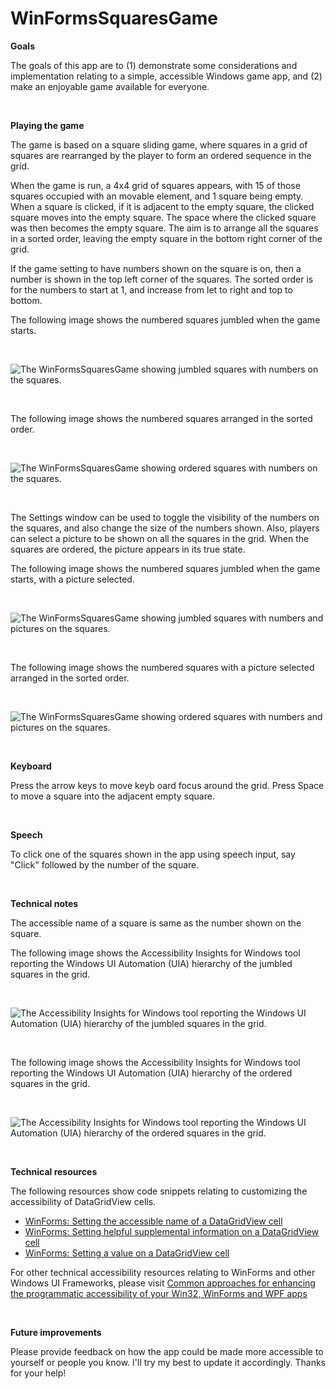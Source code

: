 # WinFormsSquaresGame

**Goals**

The goals of this app are to (1) demonstrate some considerations and implementation relating to a simple, accessible Windows game app, and (2) make an enjoyable game available for everyone.

&nbsp;

**Playing the game**

The game is based on a square sliding game, where squares in a grid of squares are rearranged by the player to form an ordered sequence in the grid.

When the game is run, a 4x4 grid of squares appears, with 15 of those squares occupied with an movable element, and 1 square being empty. When a square is clicked, if it is adjacent to the empty square, the clicked square moves into the empty square. The space where the clicked square was then becomes the empty square. The aim is to arrange all the squares in a sorted order, leaving the empty square in the bottom right corner of the grid.

If the game setting to have numbers shown on the square is on, then a number is shown in the top left corner of the squares. The sorted order is for the numbers to start at 1, and increase from let to right and top to bottom. 

The following image shows the numbered squares jumbled when the game starts.

&nbsp;

![The WinFormsSquaresGame showing jumbled squares with numbers on the squares.](Screenshots/NumbersJumbled.png)

&nbsp;

The following image shows the numbered squares arranged in the sorted order.

&nbsp;

![The WinFormsSquaresGame showing ordered squares with numbers on the squares.](Screenshots/NumbersOrdered.png)

&nbsp;

The Settings window can be used to toggle the visibility of the numbers on the squares, and also change the size of the numbers shown. Also, players can select a picture to be shown on all the squares in the grid. When the squares are ordered, the picture appears in its true state.

The following image shows the numbered squares jumbled when the game starts, with a picture selected.

&nbsp;

![The WinFormsSquaresGame showing jumbled squares with numbers and pictures on the squares.](Screenshots/PictureJumbled.png)

&nbsp;

The following image shows the numbered squares with a picture selected arranged in the sorted order.

&nbsp;

![The WinFormsSquaresGame showing ordered squares with numbers and pictures on the squares.](Screenshots/PictureOrdered.png)

&nbsp;

**Keyboard**

Press the arrow keys to move keyb oard focus around the grid. Press Space to move a square into the adjacent empty square.

&nbsp;

**Speech**

To click one of the squares shown in the app using speech input, say "Click" followed by the number of the square.

&nbsp;

**Technical notes**

The accessible name of a square is same as the number shown on the square.

The following image shows the Accessibility Insights for Windows tool reporting the Windows UI Automation (UIA) hierarchy of the jumbled squares in the grid.

&nbsp;

![The Accessibility Insights for Windows tool reporting the Windows UI Automation (UIA) hierarchy of the jumbled squares in the grid.](Screenshots/PictureJumbledUIA.png)

&nbsp;

The following image shows the Accessibility Insights for Windows tool reporting the Windows UI Automation (UIA) hierarchy of the ordered squares in the grid.

&nbsp;

![The Accessibility Insights for Windows tool reporting the Windows UI Automation (UIA) hierarchy of the ordered squares in the grid.](Screenshots/PictureOrderedUIA.png)

&nbsp;

**Technical resources**

The following resources show code snippets relating to customizing the accessibility of DataGridView cells.
- [WinForms: Setting the accessible name of a DataGridView cell](https://docs.microsoft.com/en-us/accessibility-tools-docs/items/WinForms/DataItem_Name) 
- [WinForms: Setting helpful supplemental information on a DataGridView cell](https://docs.microsoft.com/en-us/accessibility-tools-docs/items/WinForms/DataItem_HelpText) 
- [WinForms: Setting a value on a DataGridView cell](https://docs.microsoft.com/en-us/accessibility-tools-docs/items/WinForms/DataItem_ValueValue) 

For other technical accessibility resources relating to WinForms and other Windows UI Frameworks, please visit 
[Common approaches for enhancing the programmatic accessibility of your Win32, WinForms and WPF apps](https://www.linkedin.com/pulse/common-approaches-enhancing-programmatic-your-win32-winforms-barker)

&nbsp;

**Future improvements**

Please provide feedback on how the app could be made more accessible to yourself or people you know. I'll try my best to update it accordingly. Thanks for your help!

